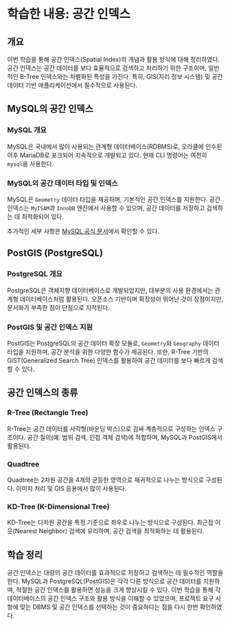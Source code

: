 
# 학습한 내용: 공간 인덱스

## 개요
이번 학습을 통해 공간 인덱스(Spatial Index)의 개념과 활용 방식에 대해 정리하였다. 공간 인덱스는 공간 데이터를 보다 효율적으로 검색하고 처리하기 위한 구조이며, 일반적인 B-Tree 인덱스와는 차별화된 특성을 가진다. 특히, GIS(지리 정보 시스템) 및 공간 데이터 기반 애플리케이션에서 필수적으로 사용된다.

## MySQL의 공간 인덱스

### MySQL 개요
MySQL은 국내에서 많이 사용되는 관계형 데이터베이스(RDBMS)로, 오라클에 인수된 이후 MariaDB로 포크되어 지속적으로 개발되고 있다. 현재 CLI 명령어는 여전히 `mysql`을 사용한다.

### MySQL의 공간 데이터 타입 및 인덱스
MySQL은 `Geometry` 데이터 타입을 제공하며, 기본적인 공간 인덱스를 지원한다. 공간 인덱스는 `MyISAM`과 `InnoDB` 엔진에서 사용할 수 있으며, 공간 데이터를 저장하고 검색하는 데 최적화되어 있다.

추가적인 세부 사항은 [MySQL 공식 문서](https://dev.mysql.com/doc/refman/5.7/en/spatial-types.html)에서 확인할 수 있다.

## PostGIS (PostgreSQL)

### PostgreSQL 개요
PostgreSQL은 객체지향 데이터베이스로 개발되었지만, 대부분의 사용 환경에서는 관계형 데이터베이스처럼 활용된다. 오픈소스 기반이며 확장성이 뛰어난 것이 장점이지만, 문서화가 부족한 점이 단점으로 지적된다.

### PostGIS 및 공간 인덱스 지원
PostGIS는 PostgreSQL의 공간 데이터 확장 모듈로, `Geometry`와 `Geography` 데이터 타입을 지원하며, 공간 분석을 위한 다양한 함수가 제공된다. 또한, R-Tree 기반의 GiST(Generalized Search Tree) 인덱스를 활용하여 공간 데이터를 보다 빠르게 검색할 수 있다.

## 공간 인덱스의 종류

### R-Tree (Rectangle Tree)
R-Tree는 공간 데이터를 사각형(바운딩 박스)으로 감싸 계층적으로 구성하는 인덱스 구조이다. 공간 질의(예: 범위 검색, 인접 객체 검색)에 적합하며, MySQL과 PostGIS에서 활용된다.

### Quadtree
Quadtree는 2차원 공간을 4개의 균등한 영역으로 재귀적으로 나누는 방식으로 구성된다. 이미지 처리 및 GIS 응용에서 많이 사용된다.

### KD-Tree (K-Dimensional Tree)
KD-Tree는 다차원 공간을 특정 기준으로 좌우로 나누는 방식으로 구성된다. 최근접 이웃(Nearest Neighbor) 검색에 유리하며, 공간 검색을 최적화하는 데 활용된다.

## 학습 정리
공간 인덱스는 대량의 공간 데이터를 효과적으로 저장하고 검색하는 데 필수적인 역할을 한다. MySQL과 PostgreSQL(PostGIS)은 각각 다른 방식으로 공간 데이터를 지원하며, 적절한 공간 인덱스를 활용하면 성능을 크게 향상시킬 수 있다. 이번 학습을 통해 각 데이터베이스의 공간 인덱스 구조와 활용 방식을 이해할 수 있었으며, 프로젝트 요구 사항에 맞는 DBMS 및 공간 인덱스를 선택하는 것이 중요하다는 점을 다시 한번 확인하였다.

